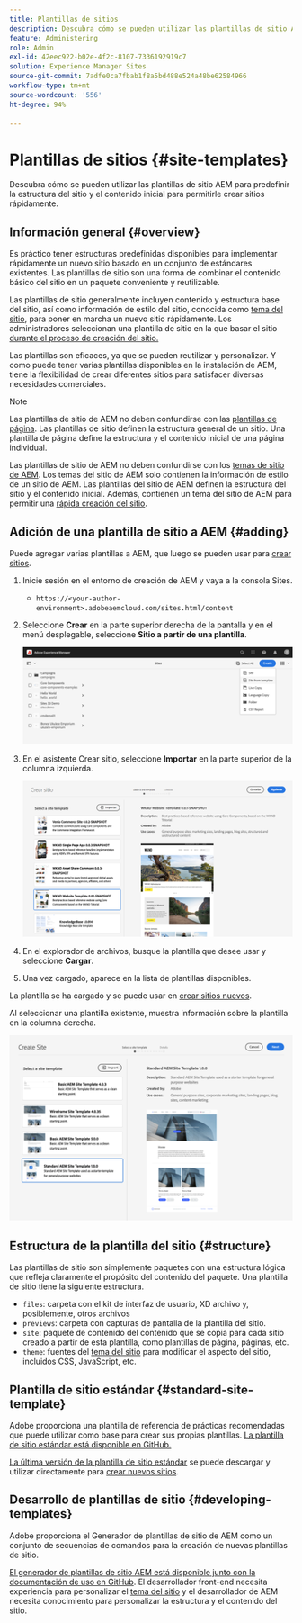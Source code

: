 ```yaml
---
title: Plantillas de sitios
description: Descubra cómo se pueden utilizar las plantillas de sitio AEM para predefinir la estructura del sitio y el contenido inicial para permitirle crear sitios rápidamente.
feature: Administering
role: Admin
exl-id: 42eec922-b02e-4f2c-8107-7336192919c7
solution: Experience Manager Sites
source-git-commit: 7adfe0ca7fbab1f8a5bd488e524a48be62584966
workflow-type: tm+mt
source-wordcount: '556'
ht-degree: 94%

---
```


# Plantillas de sitios {#site-templates}

Descubra cómo se pueden utilizar las plantillas de sitio AEM para predefinir la estructura del sitio y el contenido inicial para permitirle crear sitios rápidamente.

## Información general {#overview}

Es práctico tener estructuras predefinidas disponibles para implementar rápidamente un nuevo sitio basado en un conjunto de estándares existentes. Las plantillas de sitio son una forma de combinar el contenido básico del sitio en un paquete conveniente y reutilizable.

Las plantillas de sitio generalmente incluyen contenido y estructura base del sitio, así como información de estilo del sitio, conocida como [tema del sitio](site-themes.md), para poner en marcha un nuevo sitio rápidamente. Los administradores seleccionan una plantilla de sitio en la que basar el sitio [durante el proceso de creación del sitio.](create-site.md)

Las plantillas son eficaces, ya que se pueden reutilizar y personalizar. Y como puede tener varias plantillas disponibles en la instalación de AEM, tiene la flexibilidad de crear diferentes sitios para satisfacer diversas necesidades comerciales.

>[!NOTE]
>
>Las plantillas de sitio de AEM no deben confundirse con las [plantillas de página](/help/sites-cloud/authoring/page-editor/templates.md). Las plantillas de sitio definen la estructura general de un sitio. Una plantilla de página define la estructura y el contenido inicial de una página individual.
>
>Las plantillas de sitio de AEM no deben confundirse con los [temas de sitio de AEM](site-themes.md). Los temas del sitio de AEM solo contienen la información de estilo de un sitio de AEM. Las plantillas del sitio de AEM definen la estructura del sitio y el contenido inicial. Además, contienen un tema del sitio de AEM para permitir una [rápida creación del sitio](create-site.md).

## Adición de una plantilla de sitio a AEM {#adding}

Puede agregar varias plantillas a AEM, que luego se pueden usar para [crear sitios](create-site.md).

1. Inicie sesión en el entorno de creación de AEM y vaya a la consola Sites.

   * `https://<your-author-environment>.adobeaemcloud.com/sites.html/content`

1. Seleccione **Crear** en la parte superior derecha de la pantalla y en el menú desplegable, seleccione **Sitio a partir de una plantilla**.

   ![Creación de un sitio a partir de una plantilla](../assets/create-site-from-template.png)

1. En el asistente Crear sitio, seleccione **Importar** en la parte superior de la columna izquierda.

   ![Asistente de creación de sitios](../assets/site-creation-wizard.png)

1. En el explorador de archivos, busque la plantilla que desee usar y seleccione **Cargar**.

1. Una vez cargado, aparece en la lista de plantillas disponibles.

La plantilla se ha cargado y se puede usar en [crear sitios nuevos](create-site.md).

Al seleccionar una plantilla existente, muestra información sobre la plantilla en la columna derecha.

![Seleccionar una plantilla](../assets/select-site-template.png)

## Estructura de la plantilla del sitio {#structure}

Las plantillas de sitio son simplemente paquetes con una estructura lógica que refleja claramente el propósito del contenido del paquete. Una plantilla de sitio tiene la siguiente estructura.

* `files`: carpeta con el kit de interfaz de usuario, XD archivo y, posiblemente, otros archivos
* `previews`: carpeta con capturas de pantalla de la plantilla del sitio.
* `site`: paquete de contenido del contenido que se copia para cada sitio creado a partir de esta plantilla, como plantillas de página, páginas, etc.
* `theme`: fuentes del [tema del sitio](site-themes.md) para modificar el aspecto del sitio, incluidos CSS, JavaScript, etc.

## Plantilla de sitio estándar {#standard-site-template}

Adobe proporciona una plantilla de referencia de prácticas recomendadas que puede utilizar como base para crear sus propias plantillas. [La plantilla de sitio estándar está disponible en GitHub.](https://github.com/adobe/aem-site-template-standard)

[La última versión de la plantilla de sitio estándar](https://github.com/adobe/aem-site-template-standard/releases) se puede descargar y utilizar directamente para [crear nuevos sitios](create-site.md).

## Desarrollo de plantillas de sitio {#developing-templates}

Adobe proporciona el Generador de plantillas de sitio de AEM como un conjunto de secuencias de comandos para la creación de nuevas plantillas de sitio.

[El generador de plantillas de sitio AEM está disponible junto con la documentación de uso en GitHub](https://github.com/adobe/aem-site-template-builder). El desarrollador front-end necesita experiencia para personalizar el [tema del sitio](site-themes.md) y el desarrollador de AEM necesita conocimiento para personalizar la estructura y el contenido del sitio.
